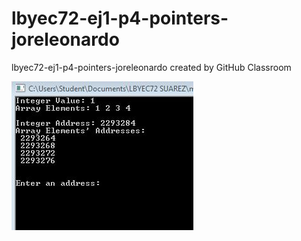 # lbyec72-ej1-p4-pointers-joreleonardo
lbyec72-ej1-p4-pointers-joreleonardo created by GitHub Classroom

![](Capture.JPG)
